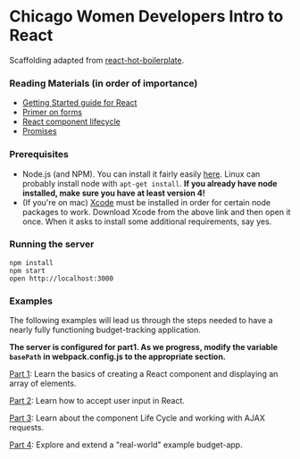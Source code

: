 Chicago Women Developers Intro to React
=====================

Scaffolding adapted from [react-hot-boilerplate](https://github.com/gaearon/react-hot-boilerplate).

### Reading Materials (in order of importance)
- [Getting Started guide for React](https://facebook.github.io/react/docs/getting-started.html)
- [Primer on forms](http://blog.iansinnott.com/managing-state-and-controlled-form-fields-with-react/)
- [React component lifecycle](https://facebook.github.io/react/docs/component-specs.html)
- [Promises](https://spring.io/understanding/javascript-promises)

### Prerequisites
- Node.js (and NPM). You can install it fairly easily [here](https://nodejs.org/en/).
  Linux can probably install node with `apt-get install`.
  **If you already have node installed, make sure you have at least version 4!**
- (If you're on mac) [Xcode](https://developer.apple.com/xcode/download/) must be installed in order
  for certain node packages to work. Download Xcode from the above link and then open it once. When
  it asks to install some additional requirements, say yes.

### Running the server
```
npm install
npm start
open http://localhost:3000
```

### Examples
The following examples will lead us through the steps needed to have
a nearly fully functioning budget-tracking application.

**The server is configured for part1. As we progress, modify the variable `basePath` in webpack.config.js to the appropriate section.**

[Part 1](https://github.com/yjkogan/example-budget-tracking-app/wiki/Part-1): Learn the basics of creating a React component and displaying an array of elements.

[Part 2](https://github.com/yjkogan/example-budget-tracking-app/wiki/Part-2): Learn how to accept user input in React.

[Part 3](https://github.com/yjkogan/example-budget-tracking-app/wiki/Part-3): Learn about the component Life Cycle and working with AJAX requests.

[Part 4](https://github.com/yjkogan/example-budget-tracking-app/wiki/Part-4): Explore and extend a "real-world" example budget-app.
